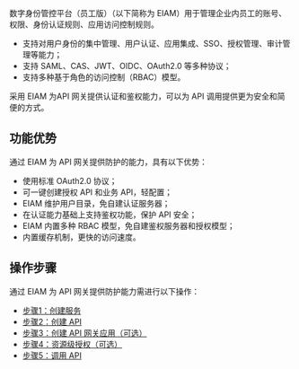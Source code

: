 数字身份管控平台（员工版）（以下简称为 EIAM）用于管理企业内员工的账号、权限、身份认证规则、应用访问控制规则。
- 支持对用户身份的集中管理、用户认证、应用集成、SSO、授权管理、审计管理等能力；
- 支持 SAML、CAS、JWT、OIDC、OAuth2.0 等多种协议；
- 支持多种基于角色的访问控制（RBAC）模型。

采用 EIAM 为API 网关提供认证和鉴权能力，可以为 API 调用提供更为安全和简便的方式。


## 功能优势
通过 EIAM 为 API 网关提供防护的能力，具有以下优势：
- 使用标准 OAuth2.0 协议；
- 可一键创建授权 API 和业务 API，轻配置；
- EIAM 维护用户目录，免自建认证服务器；
- 在认证能力基础上支持鉴权功能，保护 API 安全；
- EIAM 内置多种 RBAC 模型，免自建鉴权服务器和授权模型；
- 内置缓存机制，更快的访问速度。

## 操作步骤
通过 EIAM 为 API 网关提供防护能力需进行以下操作：
- [ 步骤1：创建服务](https://cloud.tencent.com/document/product/1442/60130)
- [步骤2：创建 API](https://cloud.tencent.com/document/product/1442/60131)
- [步骤3：创建 API 网关应用（可选）](https://cloud.tencent.com/document/product/1442/60135)
- [步骤4：资源级授权（可选）](https://cloud.tencent.com/document/product/1442/60136)
- [ 步骤5：调用 API](https://cloud.tencent.com/document/product/1442/60137)
